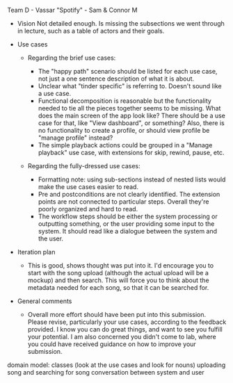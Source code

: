 Team D - Vassar "Spotify" - Sam & Connor M

- Vision
  Not detailed enough. Is missing the subsections we went through in lecture, such as a table of actors and their goals.


- Use cases

    - Regarding the brief use cases:
        - The "happy path" scenario should be listed for each use case, not just a one sentence description of what it is about.
        - Unclear what "tinder specific" is referring to. Doesn't sound like a use case.
        - Functional decomposition is reasonable but the functionality needed to tie all the pieces together seems to be missing. What does the main screen of the app look like? There should be a use case for that, like "View dashboard", or something? Also, there is no functionality to create a profile, or should view profile be "manage profile" instead?
        - The simple playback actions could be grouped in a "Manage playback" use case, with extensions for skip, rewind, pause, etc.


  - Regarding the fully-dressed use cases:
    - Formatting note: using sub-sections instead of nested lists would make the use cases easier to read.
    - Pre and postconditions are not clearly identified. The extension points are not connected to particular steps. Overall they're poorly organized and hard to read.
    - The workflow steps should be either the system processing or outputting something, or the user providing some input to the system. It should read like a dialogue between the system and the user.


- Iteration plan
    - This is good, shows thought was put into it. I'd encourage you to start with the song upload (although the actual upload will be a mockup) and then search. This will force you to think about the metadata needed for each song, so that it can be searched for.

- General comments

    - Overall more effort should have been put into this submission. Please revise, particularly your use cases, according to the feedback provided. I know you can do great things, and want to see you fulfill your potential. I am also concerned you didn't come to lab, where you could have received guidance on how to improve your submission.
    

domain model: classes (look at the use cases and look for nouns)
uploading song and searching for song
conversation between system and user